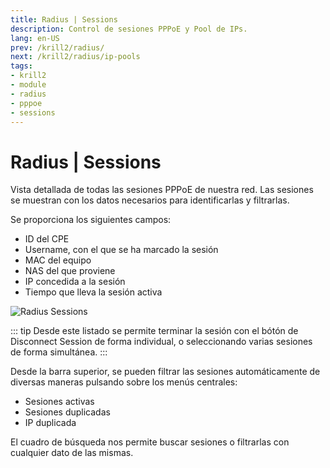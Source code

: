 ```yaml
---
title: Radius | Sessions
description: Control de sesiones PPPoE y Pool de IPs.
lang: en-US
prev: /krill2/radius/
next: /krill2/radius/ip-pools
tags:
- krill2
- module
- radius
- pppoe
- sessions
---
```

# Radius | Sessions

Vista detallada de todas las sesiones PPPoE de nuestra red. Las sesiones se muestran con los datos necesarios para identificarlas y filtrarlas.

Se proporciona los siguientes campos:

- ID del CPE
- Username, con el que se ha marcado la sesión
- MAC del equipo
- NAS del que proviene
- IP concedida a la sesión
- Tiempo que lleva la sesión activa

![Radius Sessions](@images/krill2/radius/0101.png)

::: tip
Desde este listado se permite terminar la sesión con el bótón de Disconnect Session de forma individual, o seleccionando varias sesiones de forma simultánea.
:::

Desde la barra superior, se pueden filtrar las sesiones automáticamente de diversas maneras pulsando sobre los menús centrales:

- Sesiones activas
- Sesiones duplicadas
- IP duplicada

El cuadro de búsqueda nos permite buscar sesiones o filtrarlas con cualquier dato de las mismas.
